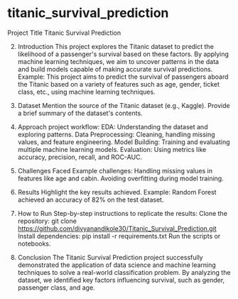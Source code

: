 # titanic_survival_prediction
Project Title
Titanic Survival Prediction

2. Introduction
This project explores the Titanic dataset to predict the likelihood of a passenger's survival based on these factors. By applying machine learning techniques, we aim to uncover patterns in the data and build models capable of making accurate survival predictions.
Example: This project aims to predict the survival of passengers aboard the Titanic based on a variety of features such as age, gender, ticket class, etc., using machine learning techniques.

4. Dataset
Mention the source of the Titanic dataset (e.g., Kaggle).
Provide a brief summary of the dataset's contents.

6. Approach
 project workflow:
EDA: Understanding the dataset and exploring patterns.
Data Preprocessing: Cleaning, handling missing values, and feature engineering.
Model Building: Training and evaluating multiple machine learning models.
Evaluation: Using metrics like accuracy, precision, recall, and ROC-AUC.


8. Challenges Faced
Example challenges:
Handling missing values in features like age and cabin.
Avoiding overfitting during model training.

10. Results
Highlight the key results achieved.
Example: Random Forest achieved an accuracy of 82% on the test dataset.

12. How to Run
Step-by-step instructions to replicate the results:
Clone the repository: git clone https://github.com/divyanandikole30/Titanic_Survival_Prediction.git
Install dependencies: pip install -r requirements.txt
Run the scripts or notebooks.

14. Conclusion
The Titanic Survival Prediction project successfully demonstrated the application of data science and machine learning techniques to solve a real-world classification problem. By analyzing the dataset, we identified key factors influencing survival, such as gender, passenger class, and age.
